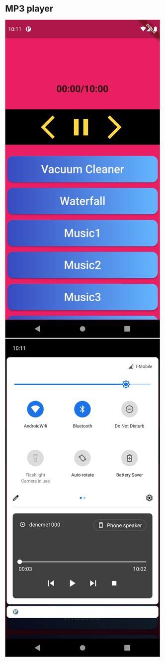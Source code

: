 # MP3 player

![](https://github.com/bilalalptekin/simplemp3player/blob/master/photo2.png)
![](https://github.com/bilalalptekin/simplemp3player/blob/master/photo1.png)
